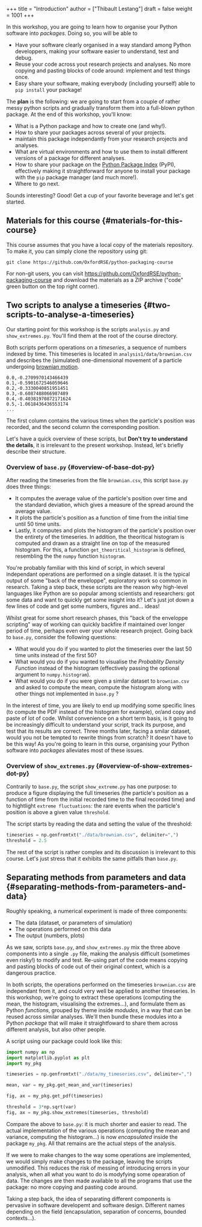 +++
title = "Introduction"
author = ["Thibault Lestang"]
draft = false
weight = 1001
+++

In this workshop, you are going to learn how to organise your Python software into
_packages_. Doing so, you will be able to

-   Have your software clearly organised in a way standard among Python developpers, making
    your software easier to understand, test and debug.
-   Reuse your code across yout research projects and analyses. No more copying and pasting
    blocks of code around: implement and test things once.
-   Easy share your software, making everybody (including yourself) able to `pip install`
    your package!

The **plan** is the following: we are going to start from a couple of rather messy python scripts and gradually
transform them into a full-blown python package. At the end of this workshop, you'll know:

-   What is a Python package and how to create one (and why!).
-   How to share your packages across several of your projects.
-   maintain this package independantly from your research projects and analyses.
-   What are virtual environments and how to use them to install different versions of a package
    for different analyses.
-   How to share your package on the [Python Package Index](https://pypi.org/) (PyPI), effectively making it straightforward
    for anyone to install your package with the `pip` package manager (and much more!).
-   Where to go next.

Sounds interesting? Good! Get a cup of your favorite beverage and let's get started.


## Materials for this course {#materials-for-this-course}

This course assumes that you have a local copy of the materials repository.
To make it, you can simply clone the repository using git:

```shell
git clone https://github.com/OxfordRSE/python-packaging-course
```

For non-git users, you can visit <https://github.com/OxfordRSE/python-packaging-course>
and download the materials as a ZIP archive ("code" green button on the top right corner).


## Two scripts to analyse a timeseries {#two-scripts-to-analyse-a-timeseries}

Our starting point for this workshop is the scripts `analysis.py` and `show_extremes.py`.
You'll find them at the root of the course directory.

Both scripts perform operations on a _timeseries_, a sequence of numbers indexed by time.
This timeseries is located in `analysis1/data/brownian.csv` and describes the (simulated)
one-dimensional movement of a particle undergoing [brownian motion](https://en.wikipedia.org/wiki/Brownian%5Fmotion).

```nil
0.0,-0.2709970143466439
0.1,-0.5901672546059646
0.2,-0.3330040851951451
0.3,-0.6087488066987489
0.4,-0.40381970872171624
0.5,-1.0618436436553174
...
```

The first column contains the various times when the particle's position was recorded, and
the second column the corresponding position.

Let's have a quick overview of these scripts, but **Don't try to understand the details**, it is irrelevant to the present workshop.
Instead, let's briefly describe their structure.


### Overview of `base.py` {#overview-of-base-dot-py}

After reading the timeseries from the file `brownian.csv`, this script `base.py` does
three things:

-   It computes the average value of the particle's position over time and the standard
    deviation, which gives a measure of the spread around the average value.
-   It plots the particle's position as a function of time from the initial time until
    50 time units.
-   Lastly, it computes and plots the histogram of the particle's position over the entirety
    of the timeseries. In addition, the theoritical histogram is computed and drawn as a
    straight line on top of the measured histogram. For this, a function `get_theoritical_histogram`
    is defined, resembling the the `numpy` function `histogram`.

You're probably familiar with this kind of script, in which several independant operations are performed
on a single dataset.
It is the typical output of some "back of the enveloppe", exploratory work so common in research.
Taking a step back, these scripts are the reason why high-level languages like Python are so popular
among scientists and researchers: got some data and want to quickly get some insight into it? Let's
just jot down a few lines of code and get some numbers, figures and... ideas!

Whilst great for some short research phases, this "back of the enveloppe scripting" way of working can quickly
backfire if maintained over longer period of time, perhaps even over your whole research project.
Going back to `base.py`, consider the following questions:

-   What would you do if you wanted to plot the timeseries over the last 50 time units instead of the first 50?
-   What would you do if you wanted to visualise the _Probablity Density Function_ instead of the histogram (effectively passing the optional argument
    to `numpy.histogram`).
-   What would you do if you were given a similar dataset to `brownian.csv` and asked to compute the mean, compute the histogram along with other things not implemented in `base.py` ?

In the interest of time, you are likely to end up modifying some specific lines (to compute the PDF instead of the histogram for example), or/and copy and paste of lot of code.
Whilst convenience on a short term basis, is it going to be increasingly difficult to understand your script, track its purpose, and test that its results are correct.
Three months later, facing a smilar dataset, would you not be tempted to rewrite things from scratch? It doesn't have to be this way! As you're going to learn in this ourse,
organising your Python software into _packages_ alleviates most of these issues.


### Overview of `show_extremes.py` {#overview-of-show-extremes-dot-py}

Contrarily to `base.py`, the script `show_extreme.py` has one purpose: to
produce a figure displaying the full timeseries (the particle's position as a function
of time from the initial recorded time to the final recorded time) and to hightlight
`extreme fluctuations`: the rare events when the particle's position is above a given
value `threshold`.

The script starts by reading the data and setting the value of the threshold:

```python
timeseries = np.genfromtxt("./data/brownian.csv", delimiter=",")
threshold = 2.5
```

The rest of the script is rather complex and its discussion is irrelevant to this course.
Let's just stress that it exhibits the same pitfalls than `base.py`.


## Separating methods from parameters and data {#separating-methods-from-parameters-and-data}

Roughly speaking, a numerical experiment is made of three components:

-   The data (dataset, or parameters of simulation)
-   The operations performed on this data
-   The output (numbers, plots)

As we saw, scripts `base.py`, and `show_extremes.py` mix the three above components into a single
`.py` file, making the analysis difficult (sometimes even risky!) to modify and test.
Re-using part of the code means copying and pasting blocks of code out of their original context, which is
a dangerous practice.

In both scripts, the operations performed on the timeseries `brownian.csv` are independant from it, and could very well
be applied to another timeseries. In this workshop, we're going to extract these operations (computing the mean, the histogram, visualising the extremes...),
and formulate them as Python _functions_, grouped by theme inside _modudes_, in a way that can be reused across similar analyses. We'll then bundle these modules into a Python
_package_ that will make it straightfoward to share them across different analysis, but also other people.

A script using our package could look like this:

```python
import numpy as np
import matplotlib.pyplot as plt
import my_pkg

timeseries = np.genfromtxt("./data/my_timeseries.csv", delimiter=",")

mean, var = my_pkg.get_mean_and_var(timeseries)

fig, ax = my_pkg.get_pdf(timeseries)

threshold = 3*np.sqrt(var)
fig, ax = my_pkg.show_extremes(timeseries, threshold)
```

Compare the above to `base.py`: it is much shorter and easier to read.
The actual implementation of the various operations (computing the mean and variance, computing the histogram...) is now
_encapsulated_ inside the package `my_pkg`.
All that remains are the actual steps of the analysis.

If we were to make changes to the way some operations are implemented, we would simply make
changes to the package, leaving the scripts unmodified. This reduces the risk of messing of introducing errors in your analysis, when all what you want to do is modyfying
some opearation of data.
The changes are then made available to all the programs that use the package: no more copying and pasting code around.

Taking a step back, the idea of separating different components is pervasive in software developemt
and software design. Different names depending on the field (encapsulation, separation of concerns,
bounded contexts...).
